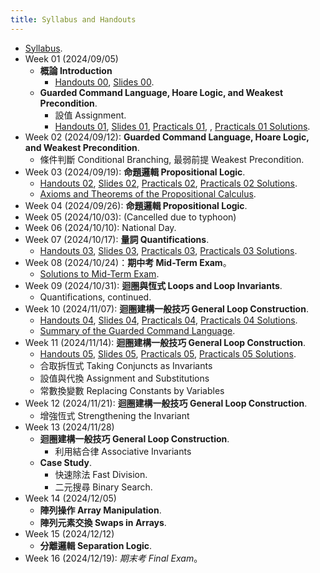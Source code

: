```yaml
---
title: Syllabus and Handouts
---
```



* [Syllabus](../assets/syllabus.pdf).
* Week 01 (2024/09/05)
  * **概論 Introduction**
    * [Handouts 00](../assets/handouts_00.pdf), [Slides 00](../assets/slides_00.pdf).
  * **Guarded Command Language, Hoare Logic, and Weakest Precondition**.
    * 設值 Assignment.
    * [Handouts 01](../assets/handouts_01.pdf), [Slides 01](../assets/slides_01.pdf), [Practicals 01](../assets/practicals_01.pdf), , [Practicals 01 Solutions](../assets/practicals_01_sols.pdf).
* Week 02 (2024/09/12): **Guarded Command Language, Hoare Logic, and Weakest Precondition**.
  * 條件判斷 Conditional Branching, 最弱前提 Weakest Precondition.
* Week 03 (2024/09/19): **命題邏輯 Propositional Logic**.
  * [Handouts 02](../assets/handouts_02.pdf), [Slides 02](../assets/slides_02.pdf), [Practicals 02](../assets/practicals_02.pdf), [Practicals 02 Solutions](../assets/practicals_02_sols.pdf).
  * [Axioms and Theorems of the Propositional Calculus](../assets/theorems_prop.pdf).
* Week 04 (2024/09/26): **命題邏輯 Propositional Logic**.
* Week 05 (2024/10/03): (Cancelled due to typhoon)
* Week 06 (2024/10/10): National Day.
* Week 07 (2024/10/17): **量詞 Quantifications**.
  * [Handouts 03](../assets/handouts_03.pdf), [Slides 03](../assets/slides_03.pdf), [Practicals 03](../assets/practicals_03.pdf), [Practicals 03 Solutions](../assets/practicals_03_sols.pdf).
* Week 08 (2024/10/24)：**期中考 Mid-Term Exam**。
  * [Solutions to Mid-Term Exam](../assets/midterm_sols.pdf).
* Week 09 (2024/10/31): **迴圈與恆式 Loops and Loop Invariants**.
  * Quantifications, continued.
* Week 10 (2024/11/07): **迴圈建構一般技巧 General Loop Construction**.
  * [Handouts 04](../assets/handouts_04.pdf), [Slides 04](../assets/slides_04.pdf), [Practicals 04](../assets/practicals_04.pdf), [Practicals 04 Solutions](../assets/practicals_04_sols.pdf).
  * [Summary of the Guarded Command Language](../assets/gcl-summary.pdf).
* Week 11 (2024/11/14): **迴圈建構一般技巧 General Loop Construction**.
  * [Handouts 05](../assets/handouts_05.pdf), [Slides 05](../assets/slides_05.pdf), [Practicals 05](../assets/practicals_05.pdf), [Practicals 05 Solutions](../assets/practicals_05_sols.pdf).
  * 合取拆恆式 Taking Conjuncts as Invariants
  * 設值與代換 Assignment and Substitutions
  * 常數換變數 Replacing Constants by Variables
* Week 12 (2024/11/21): **迴圈建構一般技巧 General Loop Construction**.
  * 增強恆式 Strengthening the Invariant
* Week 13 (2024/11/28)
  * **迴圈建構一般技巧 General Loop Construction**.
    * 利用結合律 Associative Invariants
  * **Case Study**.
    * 快速除法 Fast Division.
    * 二元搜尋 Binary Search.
* Week 14 (2024/12/05)
  * **陣列操作 Array Manipulation**.
  * **陣列元素交換 Swaps in Arrays**.
* Week 15 (2024/12/12)
  * **分離邏輯 Separation Logic**.
* Week 16 (2024/12/19): *期末考 Final Exam*。
